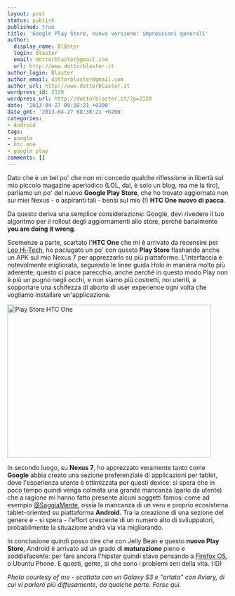```yaml
---
layout: post
status: publish
published: true
title: 'Google Play Store, nuova versione: impressioni generali'
author:
  display_name: Bl@ster
  login: Blaster
  email: dottorblaster@gmail.com
  url: http://www.dottorblaster.it
author_login: Blaster
author_email: dottorblaster@gmail.com
author_url: http://www.dottorblaster.it
wordpress_id: 2120
wordpress_url: http://dottorblaster.it/?p=2120
date: '2013-04-27 09:38:21 +0200'
date_gmt: '2013-04-27 08:38:21 +0200'
categories:
- Android
tags:
- google
- htc one
- google play
comments: []
---
```

<p>Dato che è un bel po' che non mi concedo qualche riflessione in libertà sul mio piccolo magazine aperiodico (LOL, dai, è solo un blog, ma me la tiro), parliamo un po' del nuovo <strong>Google Play Store</strong>, che ho trovato aggiornato non sui miei Nexus - o aspiranti tali - bensì sul mio (!) <strong>HTC One nuovo di pacca</strong>.</p>
<p>Da questo deriva una semplice considerazione: Google, devi rivedere il tuo algoritmo per il rollout degli aggiornamenti allo store, perché banalmente <strong>you are doing it wrong</strong>.</p>
<p>Scemenze a parte, scartato l'<strong>HTC One</strong> che mi è arrivato da recensire per <a href="http://hi-tech.leonardo.it/">Leo Hi-Tech</a>, ho paciugato un po' con questo <strong>Play Store</strong> flashando anche un APK sul mio Nexus 7 per apprezzarlo su più piattaforme. L'interfaccia è notevolmente migliorata, seguendo le linee guida Holo in maniera molto più aderente; questo ci piace parecchio, anche perché in questo modo Play non è più un pugno negli occhi, e non siamo più costretti, noi utenti, a sopportare una schifezza di aborto di user experience ogni volta che vogliamo installare un'applicazione.</p>
<p><img class="aligncenter" alt="Play Store HTC One" src="http://i43.tinypic.com/xfq3ic.png" width="464" height="348" /></p>
<p>In secondo luogo, su <strong>Nexus 7</strong>, ho apprezzato veramente tanto come <strong>Google</strong> abbia creato una sezione preferenziale di applicazioni per tablet, dove l'esperienza utente è ottimizzata per questi device: si spera che in poco tempo quindi venga colmata una grande mancanza (parlo da utente) che a ragione mi hanno fatto presente alcuni soggetti famosi come ad esempio <a href="https://twitter.com/SaggiaMente">@SaggiaMente</a>, ossia la mancanza di un vero e proprio ecosistema tablet-oriented su piattaforma <strong>Android</strong>. Tra la creazione di una sezione del genere e - si spera - l'effort crescente di un numero alto di sviluppatori, probabilmente la situazione andrà via via migliorando.</p>
<p>In conclusione quindi posso dire che con Jelly Bean e questo <strong>nuovo Play Store</strong>, Android è arrivato ad un grado di <strong>maturazione</strong> pieno e soddisfacente: per fare ancora l'hipster quindi stavo pensando a <a href="http://dottorblaster.it/2013/03/firefox-os-hands-prime-impressioni/">Firefox OS</a>, o Ubuntu Phone. E questi, gente, si che sono i problemi seri della vita. (:D)</p>
<p><em>Photo courtesy of me - scattata con un Galaxy S3 e "artata" con Aviary, di cui vi parlerò più diffusamente, da qualche parte. Forse qui.</em></p>
